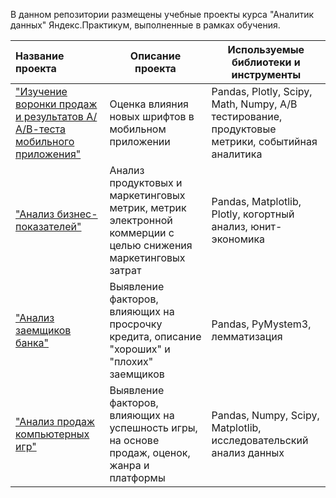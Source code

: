 В данном репозитории размещены учебные проекты курса "Аналитик данных" Яндекс.Практикум, выполненные в рамках обучения.

|Название проекта                                                           | Описание проекта                                  | Используемые библиотеки и инструменты                             |
|:--------------------------------------------------------------------------|---------------------------------------------------|-------------------------------------------------------------------|
|["Изучение воронки продаж и результатов  А/А/В-теста мобильного приложения"](https://github.com/Ksi14/ProjectsPraktikum/tree/master/AABtest) |Оценка влияния новых шрифтов в мобильном приложении|Pandas, Plotly, Scipy, Math, Numpy, А/В тестирование, продуктовые метрики, событийная аналитика                                     |
|["Анализ бизнес-показателей"](https://github.com/Ksi14/ProjectsPraktikum/tree/master/Business%20metrics)|Анализ продуктовых и маркетинговых метрик, метрик электронной коммерции с целью снижения маркетинговых затрат|Pandas, Matplotlib, Plotly, когортный анализ, юнит-экономика|
|["Анализ заемщиков банка"](https://github.com/Ksi14/ProjectsPraktikum/tree/master/Credit%20analysis)          |Выявление факторов, влияющих на просрочку кредита, описание "хороших" и "плохих" заемщиков|Pandas, PyMystem3, лемматизация                                    |
|["Анализ продаж компьютерных игр"](https://github.com/Ksi14/ProjectsPraktikum/tree/master/Games) |Выявление факторов, влияющих на успешность игры, на основе продаж, оценок, жанра и платформы |Pandas, Numpy, Scipy, Matplotlib, исследовательский анализ данных  |
